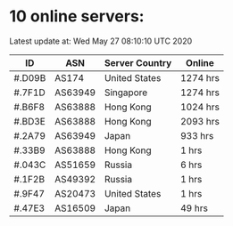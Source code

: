 # 10 online servers:

Latest update at: Wed May 27 08:10:10 UTC 2020

| ID | ASN | Server Country | Online |
| -- | --- | -------------- | ------ |
| #.D09B | AS174 | United States | 1274 hrs |
| #.7F1D | AS63949 | Singapore | 1274 hrs |
| #.B6F8 | AS63888 | Hong Kong | 1024 hrs |
| #.BD3E | AS63888 | Hong Kong | 2093 hrs |
| #.2A79 | AS63949 | Japan | 933 hrs |
| #.33B9 | AS63888 | Hong Kong | 1 hrs |
| #.043C | AS51659 | Russia | 6 hrs |
| #.1F2B | AS49392 | Russia | 1 hrs |
| #.9F47 | AS20473 | United States | 1 hrs |
| #.47E3 | AS16509 | Japan | 49 hrs |


